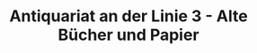 ---
title: "Antiquariat an der Linie 3 - Alte Bücher und Papier"
url: /darmstadt/antiquariat-an-der-linie-3-alte-buecher-und-papier/
shop: Bücher
---